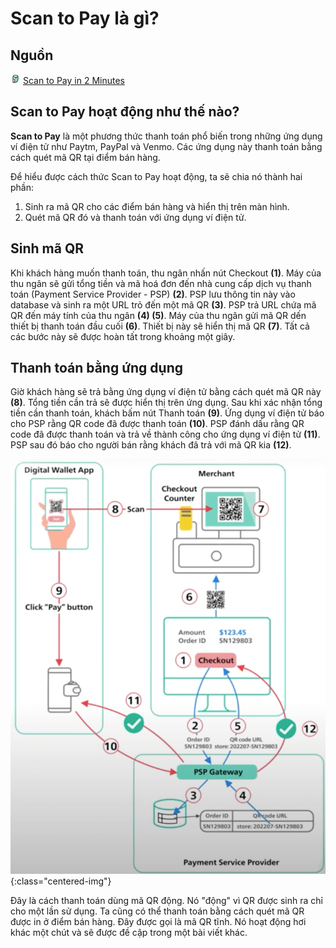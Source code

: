 # Scan to Pay là gì?

## Nguồn

<img src="../../assets/images/bytebytego.png" width="16" height="16"/> [Scan to Pay in 2 Minutes](https://www.youtube.com/watch?v=XS8ACikD2qs)

## Scan to Pay hoạt động như thế nào?

**Scan to Pay** là một phương thức thanh toán phổ biến trong những ứng dụng ví điện tử như Paytm, PayPal và Venmo. Các ứng dụng này thanh toán bằng cách quét mã QR tại điểm bán hàng.

Để hiểu được cách thức Scan to Pay hoạt động, ta sẽ chia nó thành hai phần:

1. Sinh ra mã QR cho các điểm bán hàng và hiển thị trên màn hình.
2. Quét mã QR đó và thanh toán với ứng dụng ví điện tử.

## Sinh mã QR

Khi khách hàng muốn thanh toán, thu ngân nhấn nút Checkout **(1)**. Máy của thu ngân sẽ gửi tổng tiền và mã hoá đơn đến nhà cung cấp dịch vụ thanh toán (Payment Service Provider - PSP) **(2)**. PSP lưu thông tin này vào database và sinh ra một URL trỏ đến một mã QR **(3)**. PSP trả URL chứa mã QR đến máy tính của thu ngân **(4) (5)**. Máy của thu ngân gửi mã QR dến thiết bị thanh toán đầu cuối **(6)**. Thiết bị này sẽ hiển thị mã QR **(7)**. Tất cả các bước này sẽ được hoàn tất trong khoảng một giây. 

## Thanh toán bằng ứng dụng

Giờ khách hàng sẽ trả bằng ứng dụng ví điện tử bằng cách quét mã QR này **(8)**. Tổng tiền cần trả sẽ được hiển thị trên ứng dụng. Sau khi xác nhận tổng tiền cần thanh toán, khách bấm nút Thanh toán **(9)**. Ứng dụng ví điện tử báo cho PSP rằng QR code đã được thanh toán **(10)**. PSP đánh dấu rằng QR code đã được thanh toán và trả về thành công cho ứng dụng ví điện tử **(11)**. PSP sau đó báo cho người bán rằng khách đã trả với mã QR kia **(12)**.

![](../assets/ByteByteGo/scan-to-pay/figure1.png){:class="centered-img"}

Đây là cách thanh toán dùng mã QR động. Nó "động" vì QR được sinh ra chỉ cho một lần sử dụng. Ta cũng có thể thanh toán bằng cách quét mã QR được in ở điểm bán hàng. Đây được gọi là mã QR tĩnh. Nó hoạt động hơi khác một chút và sẽ được đề cập trong một bài viết khác.
